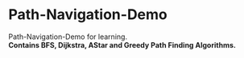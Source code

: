 # Path-Navigation-Demo
Path-Navigation-Demo for learning.  
**Contains BFS, Dijkstra, AStar and Greedy Path Finding Algorithms.**
